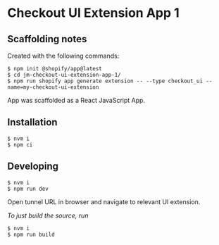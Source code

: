 # Checkout UI Extension App 1

## Scaffolding notes

Created with the following commands:

```
$ npm init @shopify/app@latest
$ cd jm-checkout-ui-extension-app-1/
$ npm run shopify app generate extension -- --type checkout_ui --name=my-checkout-ui-extension
```

App was scaffolded as a React JavaScript App.

## Installation

```
$ nvm i
$ npm ci
```

## Developing

```
$ nvm i
$ npm run dev
```

Open tunnel URL in browser and navigate to relevant UI extension.

*To just build the source, run*

```
$ nvm i
$ npm run build
```
